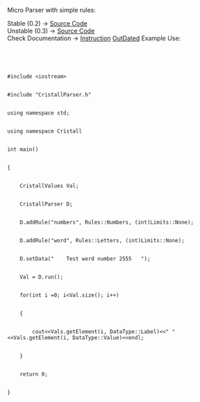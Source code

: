 Micro Parser with simple rules:

Stable (0.2) -> [Source Code](http://code.google.com/p/cristallparser/source/browse/?name=stable) <br>
Unstable (0.3) -> <a href='http://code.google.com/p/cristallparser/source/browse/?name=unstable'>Source Code</a> <br>
Check Documentation -> <a href='http://code.google.com/p/cristallparser/wiki/Instruction'>Instruction</a> <a href='OutDated.md'>OutDated</a>
Example Use:<br>
<br>
<pre><code><br>
#include &lt;iostream&gt;<br>
#include "CristallParser.h"<br>
using namespace std;<br>
using namespace Cristall<br>
int main()<br>
{<br>
    CristallValues Val;<br>
    CristallParser D;<br>
    D.addRule("numbers", Rules::Numbers, (int)Limits::None);<br>
    D.addRule("word", Rules::Letters, (int)Limits::None);<br>
    D.setData("    Test word number 2555   ");<br>
    Val = D.run();<br>
    for(int i =0; i&lt;Val.size(); i++)<br>
    {<br>
        cout&lt;&lt;Vals.getElement(i, DataType::Label)&lt;&lt;" "&lt;&lt;Vals.getElement(i, DataType::Value)&lt;&lt;endl;<br>
    }<br>
    return 0;<br>
}<br>
</code></pre>